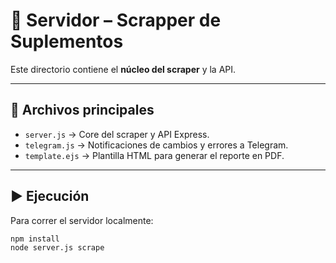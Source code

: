 # 📡 Servidor – Scrapper de Suplementos

Este directorio contiene el **núcleo del scraper** y la API.

---

## 📂 Archivos principales

- `server.js` → Core del scraper y API Express.  
- `telegram.js` → Notificaciones de cambios y errores a Telegram.  
- `template.ejs` → Plantilla HTML para generar el reporte en PDF.  

---

## ▶️ Ejecución

Para correr el servidor localmente:

```bash
npm install
node server.js scrape
